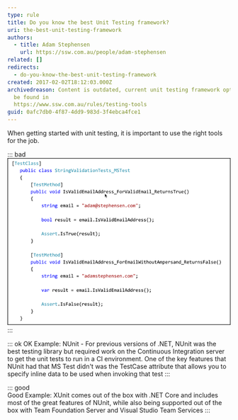 ```yaml
---
type: rule
title: Do you know the best Unit Testing framework?
uri: the-best-unit-testing-framework
authors:
  - title: Adam Stephensen
    url: https://ssw.com.au/people/adam-stephensen
related: []
redirects:
  - do-you-know-the-best-unit-testing-framework
created: 2017-02-02T18:12:03.000Z
archivedreason: Content is outdated, current unit testing framework options can
  be found in
  https://www.ssw.com.au/rules/testing-tools
guid: 0afc7db0-4f87-4dd9-983d-3f4ebca4fce1
---
```


When getting started with unit testing, it is important to use the right tools for the job.

<!--endintro-->

::: bad  
![Bad Example: MS Test was the default testing library for previous versions of .NET and Visual Studio but lacked many features that were available in more complete tools like NUnit](bestunittest-bad1.png)  
:::

::: ok
OK Example: NUnit - For previous versions of .NET, NUnit was the best testing library but required work on the Continuous Integration server to get the unit tests to run in a CI environment. One of the key features that NUnit had that MS Test didn't was the TestCase attribute that allows you to specify inline data to be used when invoking that test
:::

::: good  
Good Example: XUnit comes out of the box with .NET Core and includes most of the great features of NUnit, while also being supported out of the box with Team Foundation Server and Visual Studio Team Services
:::
